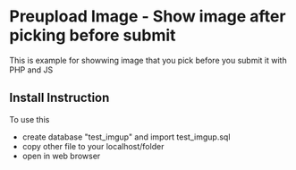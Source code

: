 # Preupload Image - Show image after picking before submit
This is example for showwing image that you pick before you submit it with PHP and JS

## Install Instruction
To use this 
* create database "test_imgup" and import test_imgup.sql
* copy other file to your localhost/folder
* open in web browser
